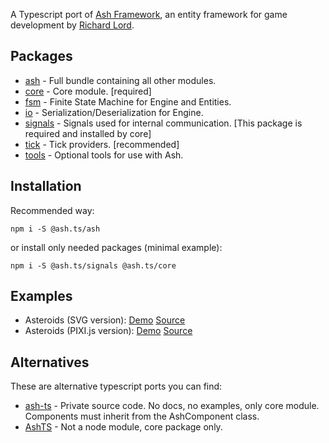 A Typescript port of [Ash Framework], an entity framework for game development
by [Richard Lord]. 

## Packages
- [ash](./modules/ash.html) - Full bundle containing all other modules.
- [core](./modules/core.html) - Core module. [required]
- [fsm](./modules/fsm.html) - Finite State Machine for Engine and Entities.
- [io](./modules/io.html) - Serialization/Deserialization for Engine.
- [signals](./modules/signals.html) - Signals used for internal communication.
  [This package is required and installed by core]
- [tick](./modules/tick.html) - Tick providers. [recommended]
- [tools](./modules/tools.html) - Optional tools for use with Ash.

## Installation

Recommended way:

`npm i -S @ash.ts/ash`

or install only needed packages (minimal example):

`npm i -S @ash.ts/signals @ash.ts/core`

## Examples

- Asteroids (SVG version): [Demo][demo-svg] [Source][source-svg]
- Asteroids (PIXI.js version): [Demo][demo-pixi] [Source][source-pixi]

## Alternatives

These are alternative typescript ports you can find:

- [ash-ts] - Private source code. No docs, no examples, only core module. 
  Components must inherit from the AshComponent class.
- [AshTS] - Not a node module, core package only.

[Ash Framework]: https://github.com/richardlord/Ash
[Richard Lord]: https://www.richardlord.net
[demo-svg]: https://icek.github.io/asteroids
[demo-pixi]: https://icek.github.io/asteroids-pixi
[source-svg]: https://github.com/icek/asteroids
[source-pixi]: https://github.com/icek/asteroids-pixi
[ash-ts]: https://www.npmjs.com/package/ash-ts
[AshTS]: https://github.com/MikeMnD/AshTS
